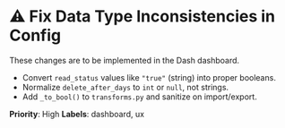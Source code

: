 # ⚠️ Fix Data Type Inconsistencies in Config

These changes are to be implemented in the Dash dashboard.

- Convert `read_status` values like `"true"` (string) into proper booleans.
- Normalize `delete_after_days` to `int` or `null`, not strings.
- Add `_to_bool()` to `transforms.py` and sanitize on import/export.

**Priority**: High
**Labels**: dashboard, ux

